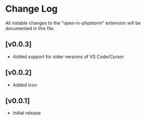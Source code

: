 # Change Log

All notable changes to the "open-in-phpstorm" extension will be documented in this file.

## [v0.0.3]

- Added support for older versions of VS Code/Cursor

## [v0.0.2]

- Added icon

## [v0.0.1]

- Initial release

